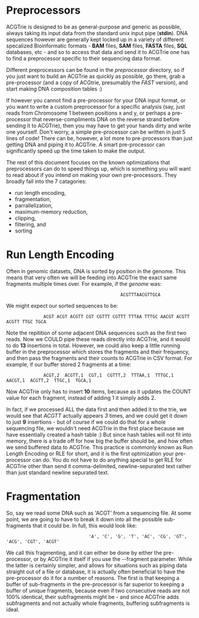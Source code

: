 # Preprocessors

ACGTrie is designed to be as general-purpose and generic as possible, always taking its input data from the standard unix input 
pipe (**stdin**). DNA sequences however are generally kept locked up in a variety of different specalized  Bioinformatic formats - 
**BAM** files, **SAM** files, **FASTA** files, **SQL** databases, etc - and so to access that data and send it to ACGTrie one has to find a 
preprocessor specific to their sequencing data format. 

Different preprocessors can be found in the *preprocessor* directory, so if you just want to build an ACGTrie as quickly as 
possible, go there, grab a pre-processor (and a copy of ACGtrie, presumably the *FAST* version), and start making DNA 
composition tables :)

If however you cannot find a pre-processor for your DNA input format, or you want to write a custom preprocessor for a specific 
analysis (say, just reads from Chromosome 1 between positions x and y, or perhaps a pre-processor that reverse-compliments DNA 
on the reverse strand before sending it to ACGTrie), then you may have to get your hands dirty and write one yourself. 
Don't worry, a simple pre-processor can be written in just 5 lines of code!
There can be, however, a lot more to pre-processors than just getting DNA and piping it to ACGTrie. 
A smart pre-processor can significantly speed up the time taken to make the output. 

The rest of this document focuses on the known optimizations that preprocessors can do to speed things up, which is something 
you will want to read about if you intend on making your own pre-processors. They broadly fall into the 7 catagories:

- run length encoding,
- fragmentation,
- parrallelization,
- maximum-memory reduction,
- clipping,
- filtering, and
- sorting

# Run Length Encoding

Often in genomic datasets, DNA is sorted by position in the genome. This means that very often we will be feeding into ACGTrie the
exact same fragments multiple times over. For example, if the *genome* was:

                                               ACGTTTAACGTTGCA

We might expect our sorted sequences to be:

                  ACGT ACGT ACGTT CGT CGTTT CGTTT TTTAA TTTGC AACGT ACGTT ACGTT TTGC TGCA

Note the repitition of some adjacent DNA sequences such as the first two reads. Now we COULD pipe these reads directly into ACGTrie,
and it would to do **13** insertions in total. However, we could also keep a little running buffer in the preprocessor which stores
the fragments and their frequency, and then pass the fragments and their counts to ACGTrie in CSV format. For example, if our
buffer stored 2 fragments at a time:

                  ACGT,2  ACGTT,1  CGT,1  CGTTT,2  TTTAA,1  TTTGC,1  AACGT,1  ACGTT,2  TTGC,1  TGCA,1

Now ACGTrie only has to insert **10** items, because as it updates the COUNT value for each fragment, instead of adding 1 it simply adds 2.

In fact, if we processed ALL the data first and then added it to the trie, we would see that *ACGTT* actually appears *3* times, and
we could get it down to just **9** insertions - but of course if we could do that for a whole sequencing file, we wouldn't need ACGTrie
in the first place because we have essentially created a hash table :) But since hash tables will not fit into memory, there is a 
trade off for how big the buffer should be, and how often we send buffered data to ACGTrie. 
This practice is commonly known as Run Length Encoding or RLE for short, and it is the first optimization your pre-processor can do.
You do not have to do anything special to get RLE for ACGTrie other than send it comma-delimited, newline-sepurated text rather than
just standard newline sepurated text.

# Fragmentation

So, say we read some DNA such as 'ACGT' from a sequencing file. At some point, we are going to have to break it down into 
all the possible sub-fragments that it could be. In full, this would look like:

                                   'A', 'C', 'G', 'T', 'AC', 'CG', 'GT', 'ACG', 'CGT', 'ACGT' 

We call this fragmenting, and it can either be done by either the pre-processor, or by ACGTrie it itself if you use the --fragment 
parameter. While the latter is certainly simpler, and allows for situations such as piping data straight out of a file or 
database, it is actually often beneficial to have the pre-processor do it for a number of reasons. The first is that keeping a 
buffer of sub-fragments in the pre-processor is far superior to keeping a buffer of unique fragments, because even if two consecutive
reads are not 100% identical, their subfragments might be - and since ACGTrie adds subfragments and not actually whole fragments,
buffering subfragments is ideal.
